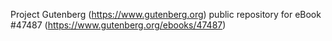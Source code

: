 Project Gutenberg (https://www.gutenberg.org) public repository for eBook #47487 (https://www.gutenberg.org/ebooks/47487)
